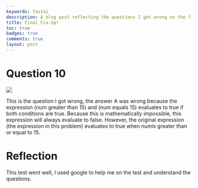 ```yaml
---
keywords: fastai
description: A blog post reflecting the questions I get wrong on the final
title: Final Fix-Up!
toc: true 
badges: true
comments: true
layout: post
---
```


# Question 10

![]({{site.baseurl}}/images/tri2q10.jpg)

This is the question I got wrong, the answer A was wrong because the expression (num greater than 15) and (num equals 15) evaluates to true if both conditions are true. Because this is mathematically impossible, this expression will always evaluate to false. However, the original expression (the expression in this problem) evaluates to  true when  numis greater than or equal to 15.

# Reflection

This test went well, I used google to help me on the test and understand the questions. 
